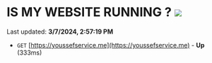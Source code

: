 # IS MY WEBSITE RUNNING ? [![](https://img.shields.io/static/v1?label=Sponsor&message=%E2%9D%A4&logo=GitHub&color=%23fe8e86)](https://github.com/sponsors/<username>)

Last updated: **3/7/2024, 2:57:19 PM**

- `GET` [https://youssefservice.me](https://youssefservice.me) - **Up** (333ms)
